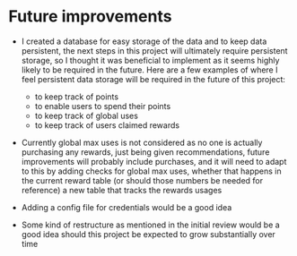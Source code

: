 # Future improvements

* I created a database for easy storage of the data and to keep data persistent, the next steps in this project
  will ultimately require persistent storage, so I thought it was beneficial
  to implement as it seems highly likely to be required in the future. Here are a few examples of where I feel
  persistent data storage will be required in the future of this project:

   * to keep track of points
   * to enable users to spend their points
   * to keep track of global uses
   * to keep track of users claimed rewards

* Currently global max uses is not considered as no one is actually purchasing any rewards,
  just being given recommendations, future improvements will probably include purchases,
  and it will need to adapt to this by adding checks for global max uses, whether that happens
  in the current reward table (or should those numbers be needed for reference) a new table that
  tracks the rewards usages

* Adding a config file for credentials would be a good idea

* Some kind of restructure as mentioned in the initial review would be a good idea should this project be expected to
grow substantially over time

